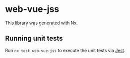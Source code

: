 # web-vue-jss

This library was generated with [Nx](https://nx.dev).

## Running unit tests

Run `nx test web-vue-jss` to execute the unit tests via [Jest](https://jestjs.io).
